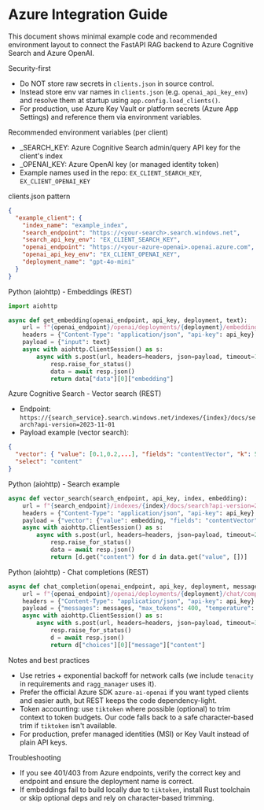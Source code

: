 # Azure Integration Guide

This document shows minimal example code and recommended environment layout to connect the FastAPI RAG backend to Azure Cognitive Search and Azure OpenAI.

Security-first
- Do NOT store raw secrets in `clients.json` in source control.
- Instead store env var names in `clients.json` (e.g. `openai_api_key_env`) and resolve them at startup using `app.config.load_clients()`.
- For production, use Azure Key Vault or platform secrets (Azure App Settings) and reference them via environment variables.

Recommended environment variables (per client)
- <CLIENT>_SEARCH_KEY: Azure Cognitive Search admin/query API key for the client's index
- <CLIENT>_OPENAI_KEY: Azure OpenAI key (or managed identity token)
- Example names used in the repo: `EX_CLIENT_SEARCH_KEY`, `EX_CLIENT_OPENAI_KEY`

clients.json pattern
```json
{
  "example_client": {
    "index_name": "example_index",
    "search_endpoint": "https://<your-search>.search.windows.net",
    "search_api_key_env": "EX_CLIENT_SEARCH_KEY",
    "openai_endpoint": "https://<your-azure-openai>.openai.azure.com",
    "openai_api_key_env": "EX_CLIENT_OPENAI_KEY",
    "deployment_name": "gpt-4o-mini"
  }
}
```

Python (aiohttp) - Embeddings (REST)
```py
import aiohttp

async def get_embedding(openai_endpoint, api_key, deployment, text):
    url = f"{openai_endpoint}/openai/deployments/{deployment}/embeddings?api-version=2024-02-15-preview"
    headers = {"Content-Type": "application/json", "api-key": api_key}
    payload = {"input": text}
    async with aiohttp.ClientSession() as s:
        async with s.post(url, headers=headers, json=payload, timeout=15) as resp:
            resp.raise_for_status()
            data = await resp.json()
            return data["data"][0]["embedding"]
```

Azure Cognitive Search - Vector search (REST)
- Endpoint: `https://{search_service}.search.windows.net/indexes/{index}/docs/search?api-version=2023-11-01`
- Payload example (vector search):
```json
{
  "vector": { "value": [0.1,0.2,...], "fields": "contentVector", "k": 5 },
  "select": "content"
}
```

Python (aiohttp) - Search example
```py
async def vector_search(search_endpoint, api_key, index, embedding):
    url = f"{search_endpoint}/indexes/{index}/docs/search?api-version=2023-11-01"
    headers = {"Content-Type": "application/json", "api-key": api_key}
    payload = {"vector": {"value": embedding, "fields": "contentVector", "k": 5}, "select": "content"}
    async with aiohttp.ClientSession() as s:
        async with s.post(url, headers=headers, json=payload, timeout=20) as resp:
            resp.raise_for_status()
            data = await resp.json()
            return [d.get("content") for d in data.get("value", [])]
```

Python (aiohttp) - Chat completions (REST)
```py
async def chat_completion(openai_endpoint, api_key, deployment, messages):
    url = f"{openai_endpoint}/openai/deployments/{deployment}/chat/completions?api-version=2024-02-15-preview"
    headers = {"Content-Type": "application/json", "api-key": api_key}
    payload = {"messages": messages, "max_tokens": 400, "temperature": 0.2}
    async with aiohttp.ClientSession() as s:
        async with s.post(url, headers=headers, json=payload, timeout=30) as resp:
            resp.raise_for_status()
            d = await resp.json()
            return d["choices"][0]["message"]["content"]
```

Notes and best practices
- Use retries + exponential backoff for network calls (we include `tenacity` in requirements and `ragg_manager` uses it).
- Prefer the official Azure SDK `azure-ai-openai` if you want typed clients and easier auth, but REST keeps the code dependency-light.
- Token accounting: use `tiktoken` where possible (optional) to trim context to token budgets. Our code falls back to a safe character-based trim if `tiktoken` isn't available.
- For production, prefer managed identities (MSI) or Key Vault instead of plain API keys.

Troubleshooting
- If you see 401/403 from Azure endpoints, verify the correct key and endpoint and ensure the deployment name is correct.
- If embeddings fail to build locally due to `tiktoken`, install Rust toolchain or skip optional deps and rely on character-based trimming.

